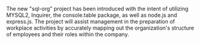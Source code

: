 The new "sql-org" project has been introduced with the intent of utilizing MYSQL2, Inquirer, the console.table package, as well as node.js and express.js. The project will assist management in the preparation of workplace activities by accurately mapping out the organization's structure of employees and their roles within the company.